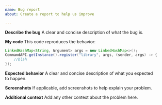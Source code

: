 ```yaml
---
name: Bug report
about: Create a report to help us improve

---
```


**Describe the bug**
A clear and concise description of what the bug is.

**My code**
This code reproduces the behavior:
```java
LinkedHashMap<String, Argument> args = new LinkedHashMap<>();
CommandAPI.getInstance().register("library", args, (sender, args) -> {
    //blah
});
```

**Expected behavior**
A clear and concise description of what you expected to happen.

**Screenshots**
If applicable, add screenshots to help explain your problem.

**Additional context**
Add any other context about the problem here.
